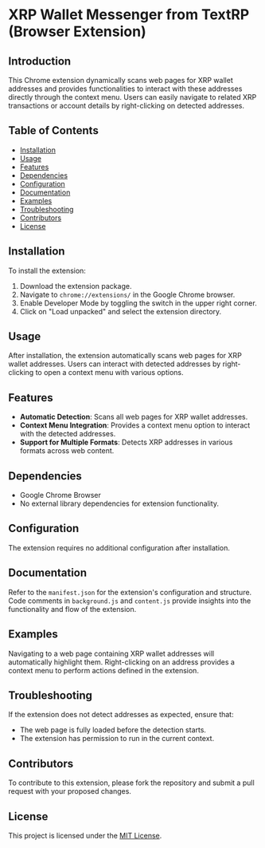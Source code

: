 # XRP Wallet Messenger from TextRP (Browser Extension)

## Introduction
This Chrome extension dynamically scans web pages for XRP wallet addresses and provides functionalities to interact with these addresses directly through the context menu. Users can easily navigate to related XRP transactions or account details by right-clicking on detected addresses.

## Table of Contents
- [Installation](#installation)
- [Usage](#usage)
- [Features](#features)
- [Dependencies](#dependencies)
- [Configuration](#configuration)
- [Documentation](#documentation)
- [Examples](#examples)
- [Troubleshooting](#troubleshooting)
- [Contributors](#contributors)
- [License](#license)

## Installation
To install the extension:
1. Download the extension package.
2. Navigate to `chrome://extensions/` in the Google Chrome browser.
3. Enable Developer Mode by toggling the switch in the upper right corner.
4. Click on "Load unpacked" and select the extension directory.

## Usage
After installation, the extension automatically scans web pages for XRP wallet addresses. Users can interact with detected addresses by right-clicking to open a context menu with various options.

## Features
- **Automatic Detection**: Scans all web pages for XRP wallet addresses.
- **Context Menu Integration**: Provides a context menu option to interact with the detected addresses.
- **Support for Multiple Formats**: Detects XRP addresses in various formats across web content.

## Dependencies
- Google Chrome Browser
- No external library dependencies for extension functionality.

## Configuration
The extension requires no additional configuration after installation.

## Documentation
Refer to the `manifest.json` for the extension's configuration and structure. Code comments in `background.js` and `content.js` provide insights into the functionality and flow of the extension.

## Examples
Navigating to a web page containing XRP wallet addresses will automatically highlight them. Right-clicking on an address provides a context menu to perform actions defined in the extension.

## Troubleshooting
If the extension does not detect addresses as expected, ensure that:
- The web page is fully loaded before the detection starts.
- The extension has permission to run in the current context.

## Contributors
To contribute to this extension, please fork the repository and submit a pull request with your proposed changes.

## License
This project is licensed under the [MIT License](LICENSE).